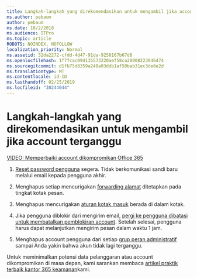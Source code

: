 ```yaml
---
title: Langkah-langkah yang direkomendasikan untuk mengambil jika account terganggu
ms.author: pebaum
author: pebaum
ms.date: 10/2/2018
ms.audience: ITPro
ms.topic: article
ROBOTS: NOINDEX, NOFOLLOW
localization_priority: Normal
ms.assetid: 32da2272-cfdd-4d47-91da-9258167b67d8
ms.openlocfilehash: 1f7fcac094135573220aef58ca20008223046474
ms.sourcegitcommit: d1fb75d8359a248a03ddb1af50bab31ec3de6e2d
ms.translationtype: MT
ms.contentlocale: id-ID
ms.lasthandoff: 02/25/2019
ms.locfileid: "30244044"
---
```

# <a name="recommended-steps-to-take-if-an-account-is-compromised"></a>Langkah-langkah yang direkomendasikan untuk mengambil jika account terganggu

[VIDEO: Memperbaiki account dikompromikan Office 365](https://www.microsoft.com/videoplayer/embed/RE2jvOb?pid=ocpVideo0-innerdiv-oneplayer&amp;postJsllMsg=true&amp;maskLevel=20&amp;autoplay=true)
  
1. [Reset password pengguna](https://support.office.com/article/7a5d073b-7fae-4aa5-8f96-9ecd041aba9c) segera. Tidak berkomunikasi sandi baru melalui email kepada pengguna akhir. 
    
2. Menghapus setiap mencurigakan [forwarding alamat](https://support.office.com/article/ab5eb117-0f22-4fa7-a662-3a6bdb0add74) ditetapkan pada tingkat kotak pesan. 
    
3. Menghapus mencurigakan [aturan kotak masuk](https://support.office.com/article/1433E3A0-7FB0-4999-B536-50E05CB67FED) berada di dalam kotak. 
    
4. Jika pengguna diblokir dari mengirim email, [pergi ke pengguna dibatasi untuk membatalkan pemblokiran account](https://protection.office.com/?hash=/restrictedusers). Setelah selesai, pengguna harus dapat melanjutkan mengirim pesan dalam waktu 1 jam.
    
5. Menghapus account pengguna dari setiap [grup peran administratif](https://support.office.com/article/eac4d046-1afd-4f1a-85fc-8219c79e1504) sampai Anda yakin bahwa akun tidak lagi terganggu. 
    
Untuk meminimalkan potensi data pelanggaran atau account dikompromikan di masa depan, kami sarankan membaca [artikel praktik terbaik kantor 365 keamanan](https://support.office.com/article/9295e396-e53d-49b9-ae9b-0b5828cdedc3)kami.
  

